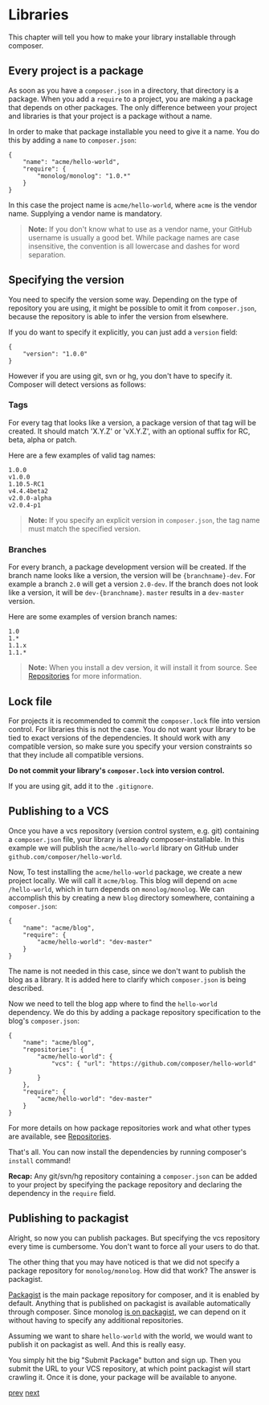 # Libraries

This chapter will tell you how to make your library installable through composer.

## Every project is a package

As soon as you have a `composer.json` in a directory, that directory is a
package. When you add a `require` to a project, you are making a package that
depends on other packages. The only difference between your project and
libraries is that your project is a package without a name.

In order to make that package installable you need to give it a name. You do
this by adding a `name` to `composer.json`:

    {
        "name": "acme/hello-world",
        "require": {
            "monolog/monolog": "1.0.*"
        }
    }

In this case the project name is `acme/hello-world`, where `acme` is the
vendor name. Supplying a vendor name is mandatory.

> **Note:** If you don't know what to use as a vendor name, your GitHub
username is usually a good bet. While package names are case insensitive, the
convention is all lowercase and dashes for word separation.

## Specifying the version

You need to specify the version some way. Depending on the type of repository
you are using, it might be possible to omit it from `composer.json`, because
the repository is able to infer the version from elsewhere.

If you do want to specify it explicitly, you can just add a `version` field:

    {
        "version": "1.0.0"
    }

However if you are using git, svn or hg, you don't have to specify it.
Composer will detect versions as follows:

### Tags

For every tag that looks like a version, a package version of that tag will be
created. It should match 'X.Y.Z' or 'vX.Y.Z', with an optional suffix for RC,
beta, alpha or patch.

Here are a few examples of valid tag names:

    1.0.0
    v1.0.0
    1.10.5-RC1
    v4.4.4beta2
    v2.0.0-alpha
    v2.0.4-p1

> **Note:** If you specify an explicit version in `composer.json`, the tag name must match the specified version.

### Branches

For every branch, a package development version will be created. If the branch
name looks like a version, the version will be `{branchname}-dev`. For example
a branch `2.0` will get a version `2.0-dev`. If the branch does not look like
a version, it will be `dev-{branchname}`. `master` results in a `dev-master`
version.

Here are some examples of version branch names:

    1.0
    1.*
    1.1.x
    1.1.*

> **Note:** When you install a dev version, it will install it from source.
See [Repositories](05-repositories) for more information.

## Lock file

For projects it is recommended to commit the `composer.lock` file into version
control. For libraries this is not the case. You do not want your library to
be tied to exact versions of the dependencies. It should work with any
compatible version, so make sure you specify your version constraints so that
they include all compatible versions.

**Do not commit your library's `composer.lock` into version control.**

If you are using git, add it to the `.gitignore`.

## Publishing to a VCS

Once you have a vcs repository (version control system, e.g. git) containing a
`composer.json` file, your library is already composer-installable. In this
example we will publish the `acme/hello-world` library on GitHub under
`github.com/composer/hello-world`.

Now, To test installing the `acme/hello-world` package, we create a new
project locally. We will call it `acme/blog`. This blog will depend on `acme
/hello-world`, which in turn depends on `monolog/monolog`. We can accomplish
this by creating a new `blog` directory somewhere, containing a
`composer.json`:

    {
        "name": "acme/blog",
        "require": {
            "acme/hello-world": "dev-master"
        }
    }

The name is not needed in this case, since we don't want to publish the blog
as a library. It is added here to clarify which `composer.json` is being
described.

Now we need to tell the blog app where to find the `hello-world` dependency.
We do this by adding a package repository specification to the blog's
`composer.json`:

    {
        "name": "acme/blog",
        "repositories": {
            "acme/hello-world": {
                "vcs": { "url": "https://github.com/composer/hello-world" }
            }
        },
        "require": {
            "acme/hello-world": "dev-master"
        }
    }

For more details on how package repositories work and what other types are
available, see [Repositories](05-repositories).

That's all. You can now install the dependencies by running composer's
`install` command!

**Recap:** Any git/svn/hg repository containing a `composer.json` can be added
to your project by specifying the package repository and declaring the
dependency in the `require` field.

## Publishing to packagist

Alright, so now you can publish packages. But specifying the vcs repository
every time is cumbersome. You don't want to force all your users to do that.

The other thing that you may have noticed is that we did not specify a package
repository for `monolog/monolog`. How did that work? The answer is packagist.

[Packagist](http://packagist.org/) is the main package repository for
composer, and it is enabled by default. Anything that is published on
packagist is available automatically through composer. Since monolog
[is on packagist](http://packagist.org/packages/monolog/monolog), we can depend
on it without having to specify any additional repositories.

Assuming we want to share `hello-world` with the world, we would want to
publish it on packagist as well. And this is really easy.

You simply hit the big "Submit Package" button and sign up. Then you submit
the URL to your VCS repository, at which point packagist will start crawling
it. Once it is done, your package will be available to anyone.

[prev](01-basic-usage) [next](03-cli)